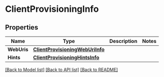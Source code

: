 # ClientProvisioningInfo

## Properties
Name | Type | Description | Notes
------------ | ------------- | ------------- | -------------
**WebUris** | [**ClientProvisioningWebUriInfo**](ClientProvisioningWebUriInfo.md) |  | 
**Hints** | [**ClientProvisioningHintsInfo**](ClientProvisioningHintsInfo.md) |  | 

[[Back to Model list]](../README.md#documentation-for-models) [[Back to API list]](../README.md#documentation-for-api-endpoints) [[Back to README]](../README.md)



